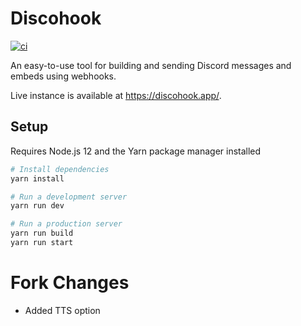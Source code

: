 # Discohook

[![ci](https://github.com/discohook/site/actions/workflows/ci.yml/badge.svg?branch=main&event=push)](https://github.com/discohook/site/actions/workflows/ci.yml)

An easy-to-use tool for building and sending Discord messages and embeds using webhooks.

Live instance is available at <https://discohook.app/>.

## Setup

Requires Node.js 12 and the Yarn package manager installed

```sh
# Install dependencies
yarn install

# Run a development server
yarn run dev

# Run a production server
yarn run build
yarn run start
```

# Fork Changes
- Added TTS option
